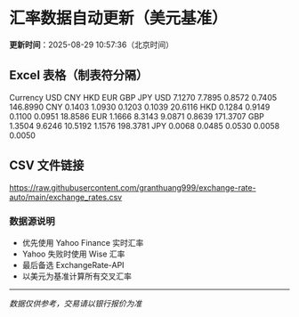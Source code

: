 # 汇率数据自动更新（美元基准）

**更新时间**：2025-08-29 10:57:36（北京时间）

## Excel 表格（制表符分隔）

Currency	USD	CNY	HKD	EUR	GBP	JPY
USD		7.1270	7.7895	0.8572	0.7405	146.8990
CNY	0.1403		1.0930	0.1203	0.1039	20.6116
HKD	0.1284	0.9149		0.1100	0.0951	18.8586
EUR	1.1666	8.3143	9.0871		0.8639	171.3707
GBP	1.3504	9.6246	10.5192	1.1576		198.3781
JPY	0.0068	0.0485	0.0530	0.0058	0.0050	

## CSV 文件链接

https://raw.githubusercontent.com/granthuang999/exchange-rate-auto/main/exchange_rates.csv

### 数据源说明
- 优先使用 Yahoo Finance 实时汇率
- Yahoo 失败时使用 Wise 汇率
- 最后备选 ExchangeRate-API
- 以美元为基准计算所有交叉汇率

---
*数据仅供参考，交易请以银行报价为准*